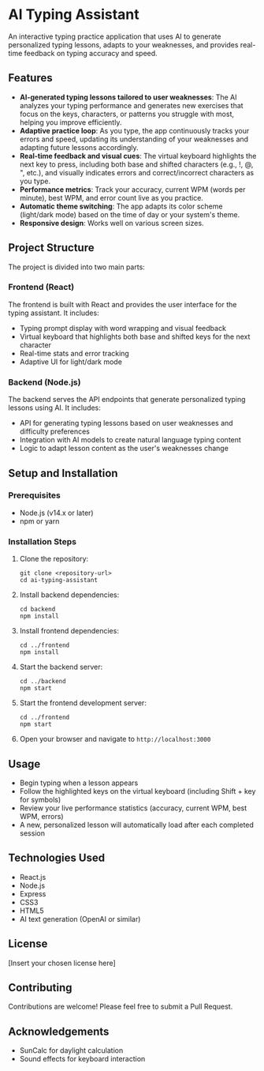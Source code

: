 # AI Typing Assistant

An interactive typing practice application that uses AI to generate personalized typing lessons, adapts to your weaknesses, and provides real-time feedback on typing accuracy and speed.

## Features

- **AI-generated typing lessons tailored to user weaknesses**: The AI analyzes your typing performance and generates new exercises that focus on the keys, characters, or patterns you struggle with most, helping you improve efficiently.
- **Adaptive practice loop**: As you type, the app continuously tracks your errors and speed, updating its understanding of your weaknesses and adapting future lessons accordingly.
- **Real-time feedback and visual cues**: The virtual keyboard highlights the next key to press, including both base and shifted characters (e.g., !, @, ", etc.), and visually indicates errors and correct/incorrect characters as you type.
- **Performance metrics**: Track your accuracy, current WPM (words per minute), best WPM, and error count live as you practice.
- **Automatic theme switching**: The app adapts its color scheme (light/dark mode) based on the time of day or your system's theme.
- **Responsive design**: Works well on various screen sizes.

## Project Structure

The project is divided into two main parts:

### Frontend (React)

The frontend is built with React and provides the user interface for the typing assistant. It includes:

- Typing prompt display with word wrapping and visual feedback
- Virtual keyboard that highlights both base and shifted keys for the next character
- Real-time stats and error tracking
- Adaptive UI for light/dark mode

### Backend (Node.js)

The backend serves the API endpoints that generate personalized typing lessons using AI. It includes:

- API for generating typing lessons based on user weaknesses and difficulty preferences
- Integration with AI models to create natural language typing content
- Logic to adapt lesson content as the user's weaknesses change

## Setup and Installation

### Prerequisites

- Node.js (v14.x or later)
- npm or yarn

### Installation Steps

1. Clone the repository:

   ```
   git clone <repository-url>
   cd ai-typing-assistant
   ```

2. Install backend dependencies:

   ```
   cd backend
   npm install
   ```

3. Install frontend dependencies:

   ```
   cd ../frontend
   npm install
   ```

4. Start the backend server:

   ```
   cd ../backend
   npm start
   ```

5. Start the frontend development server:

   ```
   cd ../frontend
   npm start
   ```

6. Open your browser and navigate to `http://localhost:3000`

## Usage

- Begin typing when a lesson appears
- Follow the highlighted keys on the virtual keyboard (including Shift + key for symbols)
- Review your live performance statistics (accuracy, current WPM, best WPM, errors)
- A new, personalized lesson will automatically load after each completed session

## Technologies Used

- React.js
- Node.js
- Express
- CSS3
- HTML5
- AI text generation (OpenAI or similar)

## License

[Insert your chosen license here]

## Contributing

Contributions are welcome! Please feel free to submit a Pull Request.

## Acknowledgements

- SunCalc for daylight calculation
- Sound effects for keyboard interaction
